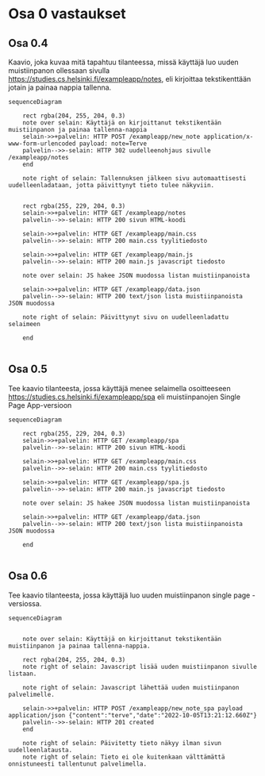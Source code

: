 # Osa 0 vastaukset

## Osa 0.4

Kaavio, joka kuvaa mitä tapahtuu tilanteessa, missä käyttäjä luo uuden muistiinpanon ollessaan sivulla https://studies.cs.helsinki.fi/exampleapp/notes, eli kirjoittaa tekstikenttään jotain ja painaa nappia tallenna.
 

``` mermaid
sequenceDiagram

    rect rgba(204, 255, 204, 0.3)
    note over selain: Käyttäjä on kirjoittanut tekstikentään muistiinpanon ja painaa tallenna-nappia
    selain->>+palvelin: HTTP POST /exampleapp/new_note application/x-www-form-urlencoded payload: note=Terve
    palvelin-->>-selain: HTTP 302 uudelleenohjaus sivulle /exampleapp/notes 
    end  
    
    note right of selain: Tallennuksen jälkeen sivu automaattisesti uudelleenladataan, jotta päivittynyt tieto tulee näkyviin. 
    
    
    rect rgba(255, 229, 204, 0.3)
    selain->>+palvelin: HTTP GET /exampleapp/notes
    palvelin-->>-selain: HTTP 200 sivun HTML-koodi
    
    selain->>+palvelin: HTTP GET /exampleapp/main.css
    palvelin-->>-selain: HTTP 200 main.css tyylitiedosto
    
    selain->>+palvelin: HTTP GET /exampleapp/main.js
    palvelin-->>-selain: HTTP 200 main.js javascript tiedosto
    
    note over selain: JS hakee JSON muodossa listan muistiinpanoista
    
    selain->>+palvelin: HTTP GET /exampleapp/data.json
    palvelin-->>-selain: HTTP 200 text/json lista muistiinpanoista JSON muodossa
    
    note right of selain: Päivittynyt sivu on uudelleenladattu selaimeen
    
    end 
    
```


## Osa 0.5

Tee kaavio tilanteesta, jossa käyttäjä menee selaimella osoitteeseen https://studies.cs.helsinki.fi/exampleapp/spa eli muistiinpanojen Single Page App-versioon

``` mermaid
sequenceDiagram
    
    rect rgba(255, 229, 204, 0.3)
    selain->>+palvelin: HTTP GET /exampleapp/spa
    palvelin-->>-selain: HTTP 200 sivun HTML-koodi
    
    selain->>+palvelin: HTTP GET /exampleapp/main.css
    palvelin-->>-selain: HTTP 200 main.css tyylitiedosto
    
    selain->>+palvelin: HTTP GET /exampleapp/spa.js
    palvelin-->>-selain: HTTP 200 main.js javascript tiedosto
    
    note over selain: JS hakee JSON muodossa listan muistiinpanoista
    
    selain->>+palvelin: HTTP GET /exampleapp/data.json
    palvelin-->>-selain: HTTP 200 text/json lista muistiinpanoista JSON muodossa
       
    end 
    
```

## Osa 0.6

Tee kaavio tilanteesta, jossa käyttäjä luo uuden muistiinpanon single page -versiossa.

``` mermaid
sequenceDiagram

    
    note over selain: Käyttäjä on kirjoittanut tekstikentään muistiinpanon ja painaa tallenna-nappia.
    
    rect rgba(204, 255, 204, 0.3)
    note right of selain: Javascript lisää uuden muistiinpanon sivulle listaan.  
     
    note right of selain: Javascript lähettää uuden muistiinpanon palvelimelle.  
    
    selain->>+palvelin: HTTP POST /exampleapp/new_note_spa payload application/json {"content":"terve","date":"2022-10-05T13:21:12.660Z"}
    palvelin-->>-selain: HTTP 201 created 
    end  
    
    note right of selain: Päivitetty tieto näkyy ilman sivun uudelleenlatausta. 
    note right of selain: Tieto ei ole kuitenkaan välttämättä onnistuneesti tallentunut palvelimella. 
    
    
```

